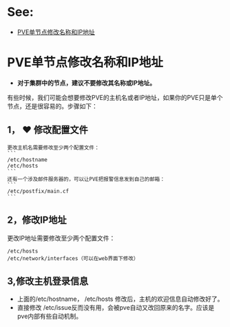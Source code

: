 # See:
- [PVE单节点修改名称和IP地址](https://cloud.tencent.com/developer/article/2007992)

# PVE单节点修改名称和IP地址
- **对于集群中的节点，建议不要修改其名称或IP地址。**

有些时候，我们可能会想要修改PVE的主机名或者IP地址，如果你的PVE只是单个节点，还是很容易的。步骤如下：

## 1， ❤️  修改配置文件
    更改主机名需要修改至少两个配置文件：
    ```
    /etc/hostname
    /etc/hosts
    ```
    还有一个涉及邮件服务器的，可以让PVE把报警信息发到自己的邮箱：
    ```
    /etc/postfix/main.cf
    ```
## 2，修改IP地址
更改IP地址需要修改至少两个配置文件：
```
/etc/hosts
/etc/network/interfaces（可以在web界面下修改）
```
## 3,修改主机登录信息
- 上面的/etc/hostname，  /etc/hosts 修改后，主机的欢迎信息自动修改好了。
- 直接修改 /etc/issue反而没有用，会被pve自动又改回原来的名字。应该是pve内部有些自动机制。
